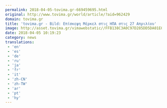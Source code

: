 ```yaml
---
permalink: 2018-04-05-tovima.gr-669459695.html
original: http://www.tovima.gr/world/article/?aid=962429
domain: tovima.gr
title: 'tovima.gr - Bild: Επίσκεψη Μέρκελ στις ΗΠΑ στις 27 Απριλίου'
image: http://asset.tovima.gr/vimawebstatic//FFB138C3A0C97D285DD5DA01E00E8E35.jpg
date: 2018-04-05 10:19:23
category: news
translations: 
 - 'en'
 - 'es'
 - 'de'
 - 'ru'
 - 'ja'
 - 'fr'
 - 'it'
 - 'zh-CN'
 - 'zh-TW'
 - 'ar'
 - 'pt'
 - 'hy'
---
```


